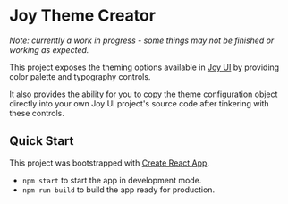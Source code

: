 # Joy Theme Creator

_Note: currently a work in progress - some things may not be finished or working as expected._

This project exposes the theming options available in [Joy UI](https://mui.com/joy-ui/getting-started/overview) by providing color palette and typography controls.

It also provides the ability for you to copy the theme configuration object directly into your own Joy UI project's source code after tinkering with these controls.

## Quick Start

This project was bootstrapped with [Create React App](https://github.com/facebook/create-react-app).

- `npm start` to start the app in development mode.
- `npm run build` to build the app ready for production.
